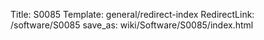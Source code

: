 Title: S0085
Template: general/redirect-index
RedirectLink: /software/S0085
save_as: wiki/Software/S0085/index.html